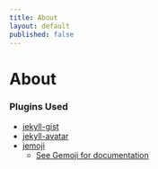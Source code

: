 ```yaml
---
title: About
layout: default
published: false
---
```


# About

### Plugins Used
* [jekyll-gist](https://github.com/jekyll/jekyll-gist)
* [jekyll-avatar](https://github.com/benbalter/jekyll-avatar)
* [jemoji](https://github.com/jekyll/jemoji)
  * [See Gemoji for documentation](https://github.com/github/gemoji)
  
